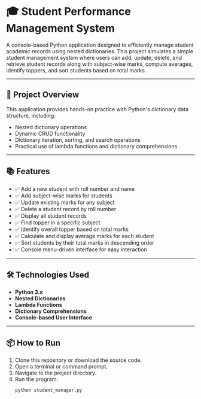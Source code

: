 # 🎓 Student Performance Management System

A console-based Python application designed to efficiently manage student academic records using nested dictionaries. This project simulates a simple student management system where users can add, update, delete, and retrieve student records along with subject-wise marks, compute averages, identify toppers, and sort students based on total marks.

---

## 📌 Project Overview

This application provides hands-on practice with Python's dictionary data structure, including:
- Nested dictionary operations
- Dynamic CRUD functionality
- Dictionary iteration, sorting, and search operations
- Practical use of lambda functions and dictionary comprehensions

---

## 📚 Features

- ✅ Add a new student with roll number and name
- ✅ Add subject-wise marks for students
- ✅ Update existing marks for any subject
- ✅ Delete a student record by roll number
- ✅ Display all student records
- ✅ Find topper in a specific subject
- ✅ Identify overall topper based on total marks
- ✅ Calculate and display average marks for each student
- ✅ Sort students by their total marks in descending order
- ✅ Console menu-driven interface for easy interaction

---

## 🛠️ Technologies Used

- **Python 3.x**
- **Nested Dictionaries**
- **Lambda Functions**
- **Dictionary Comprehensions**
- **Console-based User Interface**

---

## 📦 How to Run

1. Clone this repository or download the source code.
2. Open a terminal or command prompt.
3. Navigate to the project directory.
4. Run the program:
   ```bash
   python student_manager.py
